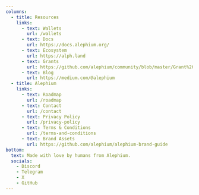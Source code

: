 ```yaml
---
columns:
  - title: Resources
    links:
      - text: Wallets
        url: /wallets
      - text: Docs
        url: https://docs.alephium.org/
      - text: Ecosystem
        url: https://alph.land
      - text: Grants
        url: https://github.com/alephium/community/blob/master/Grant%26RewardProgram.md
      - text: Blog
        url: https://medium.com/@alephium
  - title: Alephium
    links:
      - text: Roadmap
        url: /roadmap
      - text: Contact
        url: /contact
      - text: Privacy Policy
        url: /privacy-policy
      - text: Terms & Conditions
        url: /terms-and-conditions
      - text: Brand Assets
        url: https://github.com/alephium/alephium-brand-guide
bottom:
  text: Made with love️ by humans from Alephium.
  socials:
    - Discord
    - Telegram
    - X
    - GitHub
---
```

